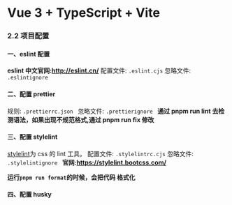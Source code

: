 # Vue 3 + TypeScript + Vite

### 2.2 项目配置

#### 一、eslint 配置

**eslint 中文官网:http://eslint.cn/**
配置文件: `.eslint.cjs`
忽略文件: `.eslintignore`

#### 二、配置 prettier
规则: `.prettierrc.json `
忽略文件: `.prettierignore `
**通过 pnpm run lint 去检测语法，如果出现不规范格式,通过 pnpm run fix 修改**

#### 三、配置 stylelint
[stylelint](https://stylelint.io/)为 css 的 lint 工具。
配置文件: `.stylelintrc.cjs`
忽略文件: `.stylelintignore `
**官网:https://stylelint.bootcss.com/**

**运行`pnpm run format`的时候，会把代码 格式化**

#### 四、配置 husky
